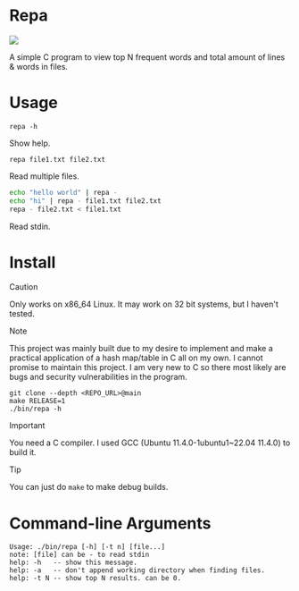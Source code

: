 # Repa

![](https://files.catbox.moe/vkmkno.png)

A simple C program to view top N frequent words and total amount of lines & words in files.

# Usage
```
repa -h
```
Show help.
```
repa file1.txt file2.txt
```
Read multiple files.
```bash
echo "hello world" | repa -
echo "hi" | repa - file1.txt file2.txt
repa - file2.txt < file1.txt
```
Read stdin.

# Install
> [!CAUTION]
> Only works on x86_64 Linux. It may work on 32 bit systems, but I haven't tested.

> [!NOTE]
> This project was mainly built due to my desire to implement and make a practical application of a hash map/table in C all on my own.
> I cannot promise to maintain this project. I am very new to C so there most likely are bugs and security vulnerabilities in the program.

```
git clone --depth <REPO_URL>@main
make RELEASE=1
./bin/repa -h
```
> [!IMPORTANT]
> You need a C compiler. I used GCC (Ubuntu 11.4.0-1ubuntu1~22.04 11.4.0) to build it.

> [!TIP]
> You can just do `make` to make debug builds.

# Command-line Arguments
```
Usage: ./bin/repa [-h] [-t n] [file...]
note: [file] can be - to read stdin
help: -h   -- show this message.
help: -a   -- don't append working directory when finding files.
help: -t N -- show top N results. can be 0.
```
